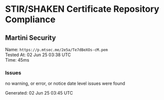 # STIR/SHAKEN Certificate Repository Compliance

## Martini Security

Name: `https://p.mtsec.me/2e5a/Te7dBeXOs-cM.pem`\
Tested At: 02 Jun 25 03:38 UTC\
Time: 45ms

### Issues

no warning, or error, or notice date level issues were found

Generated: 02 Jun 25 03:45 UTC
